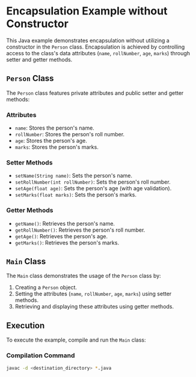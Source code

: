 # Encapsulation Example without Constructor

This Java example demonstrates encapsulation without utilizing a constructor in the `Person` class. Encapsulation is achieved by controlling access to the class's data attributes (`name`, `rollNumber`, `age`, `marks`) through setter and getter methods.

## `Person` Class

The `Person` class features private attributes and public setter and getter methods:

### Attributes

- `name`: Stores the person's name.
- `rollNumber`: Stores the person's roll number.
- `age`: Stores the person's age.
- `marks`: Stores the person's marks.

### Setter Methods

- `setName(String name)`: Sets the person's name.
- `setRollNumber(int rollNumber)`: Sets the person's roll number.
- `setAge(float age)`: Sets the person's age (with age validation).
- `setMarks(float marks)`: Sets the person's marks.

### Getter Methods

- `getName()`: Retrieves the person's name.
- `getRollNumber()`: Retrieves the person's roll number.
- `getAge()`: Retrieves the person's age.
- `getMarks()`: Retrieves the person's marks.

## `Main` Class

The `Main` class demonstrates the usage of the `Person` class by:

1. Creating a `Person` object.
2. Setting the attributes (`name`, `rollNumber`, `age`, `marks`) using setter methods.
3. Retrieving and displaying these attributes using getter methods.

## Execution

To execute the example, compile and run the `Main` class:

### Compilation Command

```bash
javac -d <destination_directory> *.java
